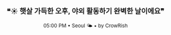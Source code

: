 <div align="center">

<br>

<h3>❝☀️ 햇살 가득한 오후, 야외 활동하기 완벽한 날이에요❞</h3>

<sub>05:00 PM • Seoul 🌤️ • by CrowRish</sub>

<br>

</div>